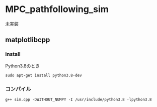 # MPC_pathfollowing_sim
未実装
## matplotlibcpp
### install
Python3.8のとき
```
sudo apt-get install python3.8-dev
```
### コンパイル
```
g++ sim.cpp -DWITHOUT_NUMPY -I /usr/include/python3.8 -lpython3.8
```
